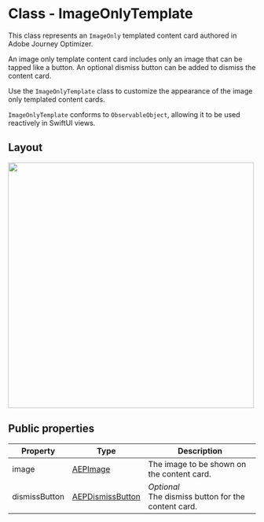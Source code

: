 # Class - ImageOnlyTemplate
 
 This class represents an `ImageOnly` templated content card authored in Adobe Journey Optimizer. 
 
 An image only template content card includes only an image that can be tapped like a button. An optional dismiss button can be added to dismiss the content card. 
 
 Use the `ImageOnlyTemplate` class to customize the appearance of the image only templated content cards. 
 
 `ImageOnlyTemplate` conforms to `ObservableObject`, allowing it to be used reactively in SwiftUI views.

## Layout

<img src="../../../Assets/imageonlytemplate-layout.png" width="500" />

## Public properties

| Property      | Type                                           | Description                                                  |
| ------------- | ---------------------------------------------- | ------------------------------------------------------------ |
| image         | [AEPImage](../UIElements/aepimage.md)          | The image to be shown on the content card.                   |
| dismissButton | [AEPDismissButton](../UIElements/aepdismissbutton.md) | *Optional*<br>The dismiss button for the content card.       |
